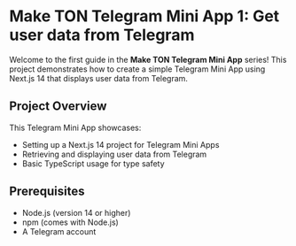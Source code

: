 # Make TON Telegram Mini App 1: Get user data from Telegram

Welcome to the first guide in the **Make TON Telegram Mini App** series! This project demonstrates how to create a simple Telegram Mini App using Next.js 14 that displays user data from Telegram.

## Project Overview

This Telegram Mini App showcases:
- Setting up a Next.js 14 project for Telegram Mini Apps
- Retrieving and displaying user data from Telegram
- Basic TypeScript usage for type safety

## Prerequisites

- Node.js (version 14 or higher)
- npm (comes with Node.js)
- A Telegram account

